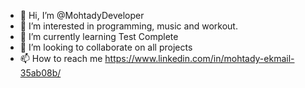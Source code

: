 - 👋 Hi, I’m @MohtadyDeveloper
- 👀 I’m interested in programming, music and workout.
- 🌱 I’m currently learning Test Complete
- 💞️ I’m looking to collaborate on all projects
- 📫 How to reach me https://www.linkedin.com/in/mohtady-ekmail-35ab08b/ 

<!---
MohtadyDeveloper/MohtadyDeveloper is a ✨ special ✨ repository because its `README.md` (this file) appears on your GitHub profile.
You can click the Preview link to take a look at your changes.
--->
